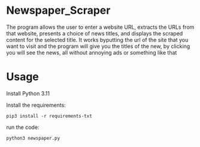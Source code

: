                 

# Newspaper_Scraper
The program allows the user to enter a website URL, extracts the URLs from that website, presents a choice of news titles, and displays the scraped content for the selected title.
It works byputting the url of the site that you want to visit and the program will give you the titles of the new, by clicking you will see the news, all without annoying ads or something like that
# Usage
Install Python 3.11 


Install the requirements:

<code>pip3 install -r requirements-txt</code>


run the code: 

<code>python3 newspaper.py</code>

